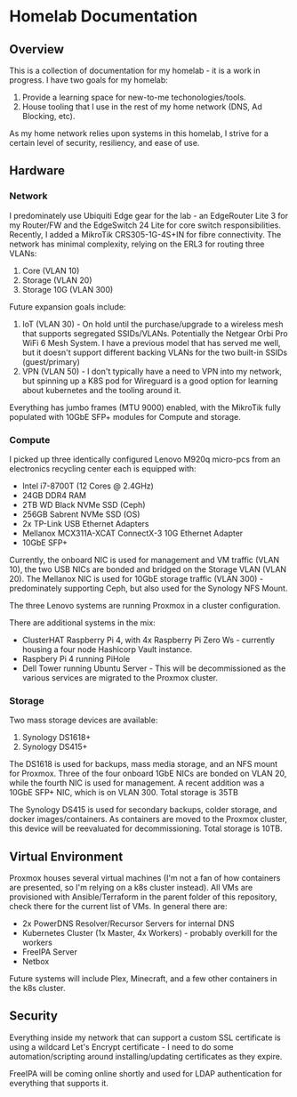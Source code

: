 # Homelab Documentation

## Overview

This is a collection of documentation for my homelab - it is a work in progress. I have two goals for my homelab:

1. Provide a learning space for new-to-me techonologies/tools.
2. House tooling that I use in the rest of my home network (DNS, Ad Blocking, etc).

As my home network relies upon systems in this homelab, I strive for a certain level of security, resiliency, and ease of use.

## Hardware

### Network

I predominately use Ubiquiti Edge gear for the lab - an EdgeRouter Lite 3 for my Router/FW and the EdgeSwitch 24 Lite
for core switch responsibilities. Recently, I added a MikroTik CRS305-1G-4S+IN for fibre connectivity. The network has
minimal complexity, relying on the ERL3 for routing three VLANs:

1. Core (VLAN 10)
2. Storage (VLAN 20)
3. Storage 10G (VLAN 300)

Future expansion goals include:

1. IoT (VLAN 30) - On hold until the purchase/upgrade to a wireless mesh that supports segregated SSIDs/VLANs.
   Potentially the Netgear Orbi Pro WiFi 6 Mesh System. I have a previous model that has served me well, but it doesn't
   support different backing VLANs for the two built-in SSIDs (guest/primary)
2. VPN (VLAN 50) - I don't typically have a need to VPN into my network, but spinning up a K8S pod for Wireguard is a
   good option for learning about kubernetes and the tooling around it.

Everything has jumbo frames (MTU 9000) enabled, with the MikroTik fully populated with 10GbE SFP+ modules for Compute
and storage.

### Compute

I picked up three identically configured Lenovo M920q micro-pcs from an electronics recycling center each is equipped
with:

- Intel i7-8700T (12 Cores @ 2.4GHz)
- 24GB DDR4 RAM
- 2TB WD Black NVMe SSD (Ceph)
- 256GB Sabrent NVMe SSD (OS)
- 2x TP-Link USB Ethernet Adapters
- Mellanox MCX311A-XCAT ConnectX-3 10G Ethernet Adapter
- 10GbE SFP+

Currently, the onboard NIC is used for management and VM traffic (VLAN 10), the two USB NICs are bonded and bridged on
the Storage VLAN (VLAN 20). The Mellanox NIC is used for 10GbE storage traffic (VLAN 300) - predominately supporting
Ceph, but also used for the Synology NFS Mount.

The three Lenovo systems are running Proxmox in a cluster configuration.

There are additional systems in the mix:

- ClusterHAT Raspberry Pi 4, with 4x Raspberry Pi Zero Ws - currently housing a four node Hashicorp Vault instance.
- Raspbery Pi 4 running PiHole
- Dell Tower running Ubuntu Server - This will be decommissioned as the various services are migrated to the Proxmox
  cluster.

### Storage

Two mass storage devices are available:

1. Synology DS1618+
2. Synology DS415+

The DS1618 is used for backups, mass media storage, and an NFS mount for Proxmox. Three of the four onboard 1GbE NICs
are bonded on VLAN 20, while the fourth NIC is used for management. A recent addition was a 10GbE SFP+ NIC, which is on
VLAN 300. Total storage is 35TB

The Synology DS415 is used for secondary backups, colder storage, and docker images/containers. As containers are moved
to the Proxmox cluster, this device will be reevaluated for decommissioning. Total storage is 10TB.

## Virtual Environment

Proxmox houses several virtual machines (I'm not a fan of how containers are presented, so I'm relying on a k8s cluster
instead). All VMs are provisioned with Ansible/Terraform in the parent folder of this repository, check there for the
current list of VMs. In general there are:

- 2x PowerDNS Resolver/Recursor Servers for internal DNS
- Kubernetes Cluster (1x Master, 4x Workers) - probably overkill for the workers
- FreeIPA Server
- Netbox

Future systems will include Plex, Minecraft, and a few other containers in the k8s cluster.

## Security

Everything inside my network that can support a custom SSL certificate is using a wildcard Let's Encrypt certificate - I
need to do some automation/scripting around installing/updating certificates as they expire.

FreeIPA will be coming online shortly and used for LDAP authentication for everything that supports it.